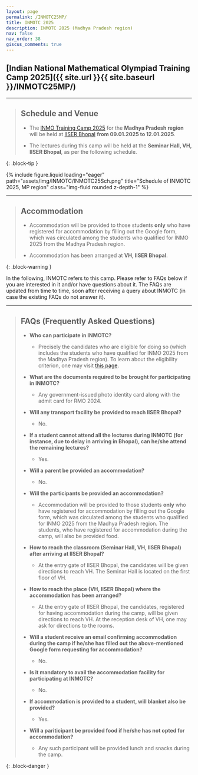 ```yaml
---
layout: page
permalink: /INMOTC25MP/
title: INMOTC 2025
description: INMOTC 2025 (Madhya Pradesh region)
nav: false
nav_order: 38
giscus_comments: true
---
```


## [Indian National Mathematical Olympiad Training Camp 2025]({{ site.url }}{{ site.baseurl }}/INMOTC25MP/)

---

> ## Schedule and Venue
>
> - The [INMO Training Camp 2025](https://olympiads.hbcse.tifr.res.in/rmo-2024-results/) for the **Madhya Pradesh region** will be held at [IISER Bhopal](https://www.iiserb.ac.in/) **from 09.01.2025 to 12.01.2025**. 
>
>
> - The lectures during this camp will be held at the **Seminar Hall, VH, IISER Bhopal**, as per the following schedule. 
>
{: .block-tip }

<div class="row mt-3">
    <div class="col-sm mt-3 mt-md-0">
        {% include figure.liquid loading="eager" path="assets/img/INMOTC/INMOTC25Sch.png" title="Schedule of INMOTC 2025, MP region" class="img-fluid rounded z-depth-1" %}
    </div>
</div>

---

> ## Accommodation
>
> - Accommodation will be provided to those students **only** who have registered for accommodation by filling out the Google form, which was circulated among the students who qualified for INMO 2025 from the Madhya Pradesh region. 
>
>
> - Accommodation has been arranged at **VH, IISER Bhopal**.
>
{: .block-warning }



In the following, INMOTC refers to this camp. Please refer to FAQs below if you are interested in it and/or have questions about it. The FAQs are updated from time to time, soon after receiving a query about INMOTC (in case the existing FAQs do not answer it).

---

<!--Here is [the schedule of the camp](../assets/pdf/INMOTC/INMOTC25Sch.pdf).

<iframe src="{{ site.baseurl }}/assets/pdf/INMOTC/INMOTC25Sch.pdf" width="100%" height="500" frameborder="no" border="0" marginwidth="0" marginheight="0"></iframe>
-->

> ## FAQs (Frequently Asked Questions)
>
> - **Who can participate in INMOTC?**
>   - Precisely the candidates who are eligible for doing so (which includes the students who have qualified for INMO 2025 from the Madhya Pradesh region). To learn about the eligibility criterion, one may visit [this page](https://olympiads.hbcse.tifr.res.in/rmo-2024-results/).
>
>
> - **What are the documents required to be brought for participating in INMOTC?**
>   - Any government-issued photo identity card along with the admit card for RMO 2024.
>
>
> - **Will any transport facility be provided to reach IISER Bhopal?**
>   - No.
>
> - **If a student cannot attend all the lectures during INMOTC (for instance, due to delay in arriving in Bhopal), can he/she attend the remaining lectures?**
>   - Yes.
>
>
> - **Will a parent be provided an accommodation?**
>   - No.
>
>
> - **Will the participants be provided an accommodation?**
>   - Accommodation will be provided to those students **only** who have registered for accommodation by filling out the Google form, which was circulated among the students who qualified for INMO 2025 from the Madhya Pradesh region. The students, who have registered for accommodation during the camp, will also be provided food.
>
>
> - **How to reach the classroom (Seminar Hall, VH, IISER Bhopal) after arriving at IISER Bhopal?**
>   - At the entry gate of IISER Bhopal, the candidates will be given directions to reach VH. The Seminar Hall is located on the first floor of VH.
>
>
> - **How to reach the place (VH, IISER Bhopal) where the accommodation has been arranged?**
>   - At the entry gate of IISER Bhopal, the candidates, registered for having accommodation during the camp, will be given directions to reach VH. At the reception desk of VH, one may ask for directions to the rooms.
>
>
> - **Will a student receive an email confirming accommodation during the camp if he/she has filled out the above-mentioned Google form requesting for accommodation?**
>   - No. 
>
>
> - **Is it mandatory to avail the accommodation facility for participating at INMOTC?**
>   - No.
>
> - **If accommodation is provided to a student, will blanket also be provided?**
>   - Yes. 
>
>
> - **Will a pariticipant be provided food if he/she has not opted for accommodation?**
>   - Any such participant will be provided lunch and snacks during the camp.
>
{: .block-danger }